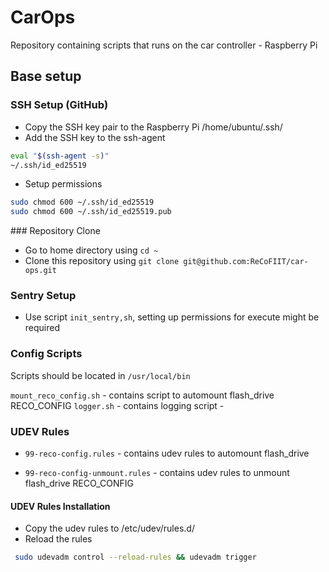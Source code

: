 # CarOps
Repository containing scripts that runs on the car controller - Raspberry Pi

## Base setup

### SSH Setup (GitHub)
- Copy the SSH key pair to the Raspberry Pi /home/ubuntu/.ssh/
- Add the SSH key to the ssh-agent

```bash
eval "$(ssh-agent -s)"
~/.ssh/id_ed25519
```

- Setup permissions
```bash
sudo chmod 600 ~/.ssh/id_ed25519
sudo chmod 600 ~/.ssh/id_ed25519.pub
```

### Repository Clone
- Go to home directory using `cd ~`
- Clone this repository using `git clone git@github.com:ReCoFIIT/car-ops.git`


### Sentry Setup
- Use script `init_sentry,sh`, setting up permissions for execute might be required

### Config Scripts

Scripts should be located in `/usr/local/bin`

`mount_reco_config.sh` - contains script to automount flash_drive RECO_CONFIG
`logger.sh` - contains logging script - 

### UDEV Rules

- `99-reco-config.rules` - contains udev rules to automount flash_drive 

- `99-reco-config-unmount.rules` - contains udev rules to unmount flash_drive RECO_CONFIG

#### UDEV Rules Installation

- Copy the udev rules to /etc/udev/rules.d/
- Reload the rules 

```bash
 sudo udevadm control --reload-rules && udevadm trigger
```
